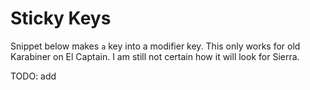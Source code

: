 # Sticky Keys

Snippet below makes `a` key into a modifier key. This only works for old Karabiner on El Captain. I am still not certain how it will look for Sierra.

TODO: add